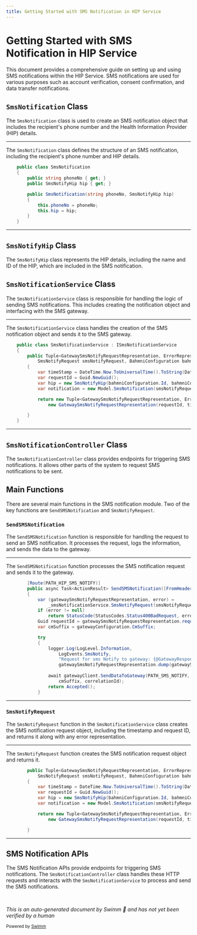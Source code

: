 ```yaml
---
title: Getting Started with SMS Notification in HIP Service
---
```

# Getting Started with SMS Notification in HIP Service

This document provides a comprehensive guide on setting up and using SMS notifications within the HIP Service. SMS notifications are used for various purposes such as account verification, consent confirmation, and data transfer notifications.

## <SwmToken path="src/In.ProjectEKA.HipService/SmsNotification/Model/SmsNotification.cs" pos="3:5:5" line-data="    public class SmsNotification">`SmsNotification`</SwmToken> Class

The <SwmToken path="src/In.ProjectEKA.HipService/SmsNotification/Model/SmsNotification.cs" pos="3:5:5" line-data="    public class SmsNotification">`SmsNotification`</SwmToken> class is used to create an SMS notification object that includes the recipient's phone number and the Health Information Provider (HIP) details.

<SwmSnippet path="/src/In.ProjectEKA.HipService/SmsNotification/Model/SmsNotification.cs" line="3">

---

The <SwmToken path="src/In.ProjectEKA.HipService/SmsNotification/Model/SmsNotification.cs" pos="3:5:5" line-data="    public class SmsNotification">`SmsNotification`</SwmToken> class defines the structure of an SMS notification, including the recipient's phone number and HIP details.

```c#
    public class SmsNotification
    {
        public string phoneNo { get; }
        public SmsNotifyHip hip { get; }

        public SmsNotification(string phoneNo, SmsNotifyHip hip)
        {
            this.phoneNo = phoneNo;
            this.hip = hip;
        }
    }
```

---

</SwmSnippet>

## <SwmToken path="src/In.ProjectEKA.HipService/SmsNotification/Model/SmsNotification.cs" pos="6:3:3" line-data="        public SmsNotifyHip hip { get; }">`SmsNotifyHip`</SwmToken> Class

The <SwmToken path="src/In.ProjectEKA.HipService/SmsNotification/Model/SmsNotification.cs" pos="6:3:3" line-data="        public SmsNotifyHip hip { get; }">`SmsNotifyHip`</SwmToken> class represents the HIP details, including the name and ID of the HIP, which are included in the SMS notification.

## <SwmToken path="src/In.ProjectEKA.HipService/SmsNotification/SmsNotificationService.cs" pos="10:5:5" line-data="    public class SmsNotificationService : ISmsNotificationService">`SmsNotificationService`</SwmToken> Class

The <SwmToken path="src/In.ProjectEKA.HipService/SmsNotification/SmsNotificationService.cs" pos="10:5:5" line-data="    public class SmsNotificationService : ISmsNotificationService">`SmsNotificationService`</SwmToken> class is responsible for handling the logic of sending SMS notifications. This includes creating the notification object and interfacing with the SMS gateway.

<SwmSnippet path="/src/In.ProjectEKA.HipService/SmsNotification/SmsNotificationService.cs" line="10">

---

The <SwmToken path="src/In.ProjectEKA.HipService/SmsNotification/SmsNotificationService.cs" pos="10:5:5" line-data="    public class SmsNotificationService : ISmsNotificationService">`SmsNotificationService`</SwmToken> class handles the creation of the SMS notification object and sends it to the SMS gateway.

```c#
    public class SmsNotificationService : ISmsNotificationService
    {
        public Tuple<GatewaySmsNotifyRequestRepresentation, ErrorRepresentation> SmsNotifyRequest(
            SmsNotifyRequest smsNotifyRequest, BahmniConfiguration bahmniConfiguration)
        {
            var timeStamp = DateTime.Now.ToUniversalTime().ToString(DateTimeFormat);
            var requestId = Guid.NewGuid();
            var hip = new SmsNotifyHip(bahmniConfiguration.Id, bahmniConfiguration.Id);
            var notification = new Model.SmsNotification(smsNotifyRequest.phoneNo,hip);

            return new Tuple<GatewaySmsNotifyRequestRepresentation, ErrorRepresentation>(
                new GatewaySmsNotifyRequestRepresentation(requestId, timeStamp, notification), null);

        }
    }
```

---

</SwmSnippet>

## <SwmToken path="src/In.ProjectEKA.HipService/SmsNotification/SmsNotificationController.cs" pos="21:5:5" line-data="    public class SmsNotificationController : Controller">`SmsNotificationController`</SwmToken> Class

The <SwmToken path="src/In.ProjectEKA.HipService/SmsNotification/SmsNotificationController.cs" pos="21:5:5" line-data="    public class SmsNotificationController : Controller">`SmsNotificationController`</SwmToken> class provides endpoints for triggering SMS notifications. It allows other parts of the system to request SMS notifications to be sent.

## Main Functions

There are several main functions in the SMS notification module. Two of the key functions are <SwmToken path="src/In.ProjectEKA.HipService/SmsNotification/SmsNotificationController.cs" pos="50:10:10" line-data="        public async Task&lt;ActionResult&gt; SendSMSNotification([FromHeader(Name = CORRELATION_ID)] string correlationId, [FromBody] SmsNotifyRequest smsNotifyRequest)">`SendSMSNotification`</SwmToken> and <SwmToken path="src/In.ProjectEKA.HipService/SmsNotification/SmsNotificationService.cs" pos="12:11:11" line-data="        public Tuple&lt;GatewaySmsNotifyRequestRepresentation, ErrorRepresentation&gt; SmsNotifyRequest(">`SmsNotifyRequest`</SwmToken>.

### <SwmToken path="src/In.ProjectEKA.HipService/SmsNotification/SmsNotificationController.cs" pos="50:10:10" line-data="        public async Task&lt;ActionResult&gt; SendSMSNotification([FromHeader(Name = CORRELATION_ID)] string correlationId, [FromBody] SmsNotifyRequest smsNotifyRequest)">`SendSMSNotification`</SwmToken>

The <SwmToken path="src/In.ProjectEKA.HipService/SmsNotification/SmsNotificationController.cs" pos="50:10:10" line-data="        public async Task&lt;ActionResult&gt; SendSMSNotification([FromHeader(Name = CORRELATION_ID)] string correlationId, [FromBody] SmsNotifyRequest smsNotifyRequest)">`SendSMSNotification`</SwmToken> function is responsible for handling the request to send an SMS notification. It processes the request, logs the information, and sends the data to the gateway.

<SwmSnippet path="/src/In.ProjectEKA.HipService/SmsNotification/SmsNotificationController.cs" line="49">

---

The <SwmToken path="src/In.ProjectEKA.HipService/SmsNotification/SmsNotificationController.cs" pos="50:10:10" line-data="        public async Task&lt;ActionResult&gt; SendSMSNotification([FromHeader(Name = CORRELATION_ID)] string correlationId, [FromBody] SmsNotifyRequest smsNotifyRequest)">`SendSMSNotification`</SwmToken> function processes the SMS notification request and sends it to the gateway.

```c#
        [Route(PATH_HIP_SMS_NOTIFY)]
        public async Task<ActionResult> SendSMSNotification([FromHeader(Name = CORRELATION_ID)] string correlationId, [FromBody] SmsNotifyRequest smsNotifyRequest)
        {
            var (gatewaySmsNotifyRequestRepresentation, error) =
                _smsNotificationService.SmsNotifyRequest(smsNotifyRequest, bahmniConfiguration);
            if (error != null)
                return StatusCode(StatusCodes.Status400BadRequest, error);
            Guid requestId = gatewaySmsNotifyRequestRepresentation.requestId;
            var cmSuffix = gatewayConfiguration.CmSuffix;

            try
            {
                logger.Log(LogLevel.Information,
                    LogEvents.SmsNotify,
                    "Request for sms Notify to gateway: {@GatewayResponse}",
                    gatewaySmsNotifyRequestRepresentation.dump(gatewaySmsNotifyRequestRepresentation));
                
                await gatewayClient.SendDataToGateway(PATH_SMS_NOTIFY, gatewaySmsNotifyRequestRepresentation,
                    cmSuffix, correlationId);
                return Accepted();
            }
```

---

</SwmSnippet>

### <SwmToken path="src/In.ProjectEKA.HipService/SmsNotification/SmsNotificationService.cs" pos="12:11:11" line-data="        public Tuple&lt;GatewaySmsNotifyRequestRepresentation, ErrorRepresentation&gt; SmsNotifyRequest(">`SmsNotifyRequest`</SwmToken>

The <SwmToken path="src/In.ProjectEKA.HipService/SmsNotification/SmsNotificationService.cs" pos="12:11:11" line-data="        public Tuple&lt;GatewaySmsNotifyRequestRepresentation, ErrorRepresentation&gt; SmsNotifyRequest(">`SmsNotifyRequest`</SwmToken> function in the <SwmToken path="src/In.ProjectEKA.HipService/SmsNotification/SmsNotificationService.cs" pos="10:5:5" line-data="    public class SmsNotificationService : ISmsNotificationService">`SmsNotificationService`</SwmToken> class creates the SMS notification request object, including the timestamp and request ID, and returns it along with any error representation.

<SwmSnippet path="/src/In.ProjectEKA.HipService/SmsNotification/SmsNotificationService.cs" line="12">

---

The <SwmToken path="src/In.ProjectEKA.HipService/SmsNotification/SmsNotificationService.cs" pos="12:11:11" line-data="        public Tuple&lt;GatewaySmsNotifyRequestRepresentation, ErrorRepresentation&gt; SmsNotifyRequest(">`SmsNotifyRequest`</SwmToken> function creates the SMS notification request object and returns it.

```c#
        public Tuple<GatewaySmsNotifyRequestRepresentation, ErrorRepresentation> SmsNotifyRequest(
            SmsNotifyRequest smsNotifyRequest, BahmniConfiguration bahmniConfiguration)
        {
            var timeStamp = DateTime.Now.ToUniversalTime().ToString(DateTimeFormat);
            var requestId = Guid.NewGuid();
            var hip = new SmsNotifyHip(bahmniConfiguration.Id, bahmniConfiguration.Id);
            var notification = new Model.SmsNotification(smsNotifyRequest.phoneNo,hip);

            return new Tuple<GatewaySmsNotifyRequestRepresentation, ErrorRepresentation>(
                new GatewaySmsNotifyRequestRepresentation(requestId, timeStamp, notification), null);

        }
```

---

</SwmSnippet>

## SMS Notification APIs

The SMS Notification APIs provide endpoints for triggering SMS notifications. The <SwmToken path="src/In.ProjectEKA.HipService/SmsNotification/SmsNotificationController.cs" pos="21:5:5" line-data="    public class SmsNotificationController : Controller">`SmsNotificationController`</SwmToken> class handles these HTTP requests and interacts with the <SwmToken path="src/In.ProjectEKA.HipService/SmsNotification/SmsNotificationService.cs" pos="10:5:5" line-data="    public class SmsNotificationService : ISmsNotificationService">`SmsNotificationService`</SwmToken> to process and send the SMS notifications.

&nbsp;

*This is an auto-generated document by Swimm 🌊 and has not yet been verified by a human*

<SwmMeta version="3.0.0" repo-id="Z2l0aHViJTNBJTNBaGlwLXNlcnZpY2UlM0ElM0FTd2ltbS1EZW1v" repo-name="hip-service"><sup>Powered by [Swimm](/)</sup></SwmMeta>

